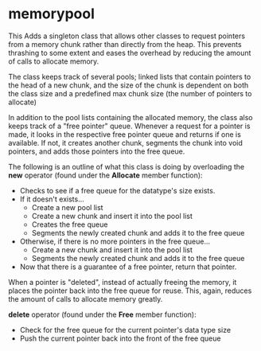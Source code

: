 memorypool
=============

<p>This Adds a singleton class that allows other classes to request pointers 
from a memory chunk rather than directly from the heap.  This prevents 
thrashing to some extent and eases the overhead by reducing the amount of 
calls to allocate memory.</p>

<p>The class keeps track of several pools; linked lists that contain 
pointers to the head of a new chunk, and the size of the chunk is dependent on 
both the class size and a predefined max chunk size (the number of pointers to 
allocate)</p>

<p>In addition to the pool lists containing the allocated memory, the class 
also keeps track of a "free pointer" queue. Whenever a request for a pointer 
is made, it looks in the respective free pointer queue and returns if one is 
available. If not, it creates another chunk, segments the chunk into void 
pointers, and adds those pointers into the free queue.</p>

<p>The following is an outline of what this class is doing by overloading the 
<b>new</b> operator (found under the <b>Allocate</b> member function):</p>
<ul>
	<li>Checks to see if a free queue for the datatype's size exists.</li>
	<li>If it doesn't exists...
		<ul>
			<li>Create a new pool list</li>
			<li>Create a new chunk and insert it into the pool list</li>
			<li>Creates the free queue</li>
			<li>Segments the newly created chunk and adds it to the free queue</li>
		</ul>
	</li>
	<li>Otherwise, if there is no more pointers in the free queue...
		<ul>
			<li>Create a new chunk and insert it into the pool list</li>
			<li>Segments the newly created chunk and adds it to the free queue</li>			
		</ul>
	</li>
	<li>Now that there is a guarantee of a free pointer, return that 
	pointer.</li>
</ul>

<p>When a pointer is "deleted", instead of actually freeing the memory, it 
places the pointer back into the free queue for reuse. This, again, reduces the 
amount of calls to allocate memory greatly.</p>
<p><b>delete</b> operator (found under the <b>Free</b> member function):</p>
<ul>
	<li>Check for the free queue for the current pointer's data type size</li>
	<li>Push the current pointer back into the front of the free queue</li>
</ul>